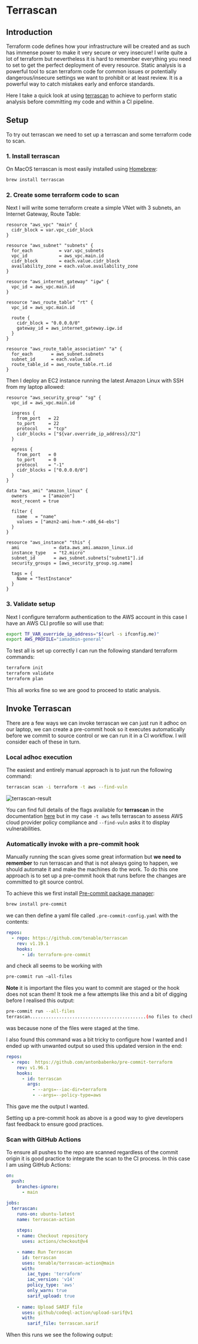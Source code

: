 # Terrascan

## Introduction

Terraform code defines how your infrastructure will be created and as such has immense power to make it very secure or very insecure! 
I write quite a lot of terraform but nevertheless it is hard to remember everything you need to set to get the perfect deployment 
of every resource. Static analysis is a powerful tool to scan terraform code for common issues or potentially dangerous/insecure 
settings we want to prohibit or at least review. It is a powerful way to catch mistakes early and enforce standards. 

Here I take a quick look at using [terrascan](https://github.com/tenable/terrascan) to achieve to perform static analysis 
before committing my code and within a CI pipeline. 

## Setup

To try out terrascan we need to set up a terrascan and some terraform code to scan.

### 1. Install terrascan

On MacOS terrascan is most easily installed using [Homebrew](https://brew.sh/):

```bash
brew install terrascan
```

### 2. Create some terraform code to scan

Next I will write some terraform create a simple VNet with 3 subnets, an Internet Gateway, Route Table:   

```hcl
resource "aws_vpc" "main" {
  cidr_block = var.vpc_cidr_block
}

resource "aws_subnet" "subnets" {
  for_each          = var.vpc_subnets
  vpc_id            = aws_vpc.main.id
  cidr_block        = each.value.cidr_block
  availability_zone = each.value.availability_zone
}

resource "aws_internet_gateway" "igw" {
  vpc_id = aws_vpc.main.id
}

resource "aws_route_table" "rt" {
  vpc_id = aws_vpc.main.id

  route {
    cidr_block = "0.0.0.0/0"
    gateway_id = aws_internet_gateway.igw.id
  }
}

resource "aws_route_table_association" "a" {
  for_each       = aws_subnet.subnets
  subnet_id      = each.value.id
  route_table_id = aws_route_table.rt.id
}
```

Then I deploy an EC2 instance running the latest Amazon Linux with SSH from my laptop allowed:

```hcl
resource "aws_security_group" "sg" {
  vpc_id = aws_vpc.main.id

  ingress {
    from_port   = 22
    to_port     = 22
    protocol    = "tcp"
    cidr_blocks = ["${var.override_ip_address}/32"]
  }

  egress {
    from_port   = 0
    to_port     = 0
    protocol    = "-1"
    cidr_blocks = ["0.0.0.0/0"]
  }
}

data "aws_ami" "amazon_linux" {
  owners      = ["amazon"]
  most_recent = true

  filter {
    name   = "name"
    values = ["amzn2-ami-hvm-*-x86_64-ebs"]
  }
}

resource "aws_instance" "this" {
  ami             = data.aws_ami.amazon_linux.id
  instance_type   = "t2.micro"
  subnet_id       = aws_subnet.subnets["subnet1"].id
  security_groups = [aws_security_group.sg.name]

  tags = {
    Name = "TestInstance"
  }
}
```

### 3. Validate setup

Next I configure terraform authentication to the AWS account in this case I have an AWS CLI profile so will use that:

```bash
export TF_VAR_override_ip_address="$(curl -s ifconfig.me)"
export AWS_PROFILE="iamadmin-general"
```

To test all is set up correctly I can run the following standard terraform commands:

```bash
terraform init
terraform validate
terraform plan
```

This all works fine so we are good to proceed to static analysis.

## Invoke Terrascan

There are a few ways we can invoke terrascan we can just run it adhoc on our laptop, we can create a pre-commit hook so it
executes automatically before we commit to source control or we can run it in a CI workflow. I will consider each of these in turn.

### Local adhoc execution

The easiest and entirely manual approach is to just run the following command:

```bash
terrascan scan -i terraform -t aws --find-vuln
```

![terrascan-result](images/terrascan-result.png)


You can find full details of the flags available for **terrascan** in the documentation [here](https://runterrascan.io/docs/usage/command_line_mode/)
but in my case `-t aws` tells terrascan to assess AWS cloud provider policy compliance and `--find-vuln` asks it to display vulnerabilities.

### Automatically invoke with a pre-commit hook

Manually running the scan gives some great information but **we need to remember** to run terrascan and that is not always going to happen,
we should automate it and make the machines do the work. To do this one approach is to set up a pre-commit hook that runs before the changes
are committed to git source control.

To achieve this we first install [Pre-commit package manager](https://pre-commit.com/#install):

```bash
brew install pre-commit
```

we can then define a yaml file called `.pre-commit-config.yaml` with the contents:

```yaml
repos:
  - repo: https://github.com/tenable/terrascan
    rev: v1.19.1
    hooks:
      - id: terraform-pre-commit
```

and check all seems to be working with 

```bash
pre-commit run –all-files
```

**Note** it is important the files you want to commit are staged or the hook does not scan them! It took me a few attempts like this and a bit of digging before I realised this output:

```bash
pre-commit run --all-files
terrascan............................................(no files to check)Skipped
```

was because none of the files were staged at the time.

I also found this command was a bit tricky to configure how I wanted and I ended up with unwanted output so used this updated version in the end:

```yaml
repos:
  - repo:  https://github.com/antonbabenko/pre-commit-terraform
    rev: v1.96.1
    hooks:
      - id: terrascan
        args:
          - --args=--iac-dir=terraform
          - --args=--policy-type=aws
```

This gave me the output I wanted.

Setting up a pre-commit hook as above is a good way to give developers fast feedback to ensure good practices.

### Scan with GitHub Actions

To ensure all pushes to the repo are scanned regardless of the commit origin it is good practice to integrate the scan to the CI process. In this case I am using GitHub Actions:

```yaml
on: 
  push:
    branches-ignore: 
      - main

jobs:
  terrascan:
    runs-on: ubuntu-latest
    name: terrascan-action
    
    steps:
    - name: Checkout repository
      uses: actions/checkout@v4

    - name: Run Terrascan
      id: terrascan
      uses: tenable/terrascan-action@main
      with:
        iac_type: 'terraform'
        iac_version: 'v14'
        policy_type: 'aws'
        only_warn: true
        sarif_upload: true
        
    - name: Upload SARIF file
      uses: github/codeql-action/upload-sarif@v1
      with:
        sarif_file: terrascan.sarif
```

When this runs we see the following output:
